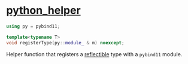 # [python_helper](python_helper.hpp)

```cpp
using py = pybind11;

template<typename T>
void registerType(py::module_ & m) noexcept;
```

Helper function that registers a [reflectible](../reflection.md) type with a `pybind11` module.
